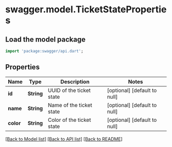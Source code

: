 # swagger.model.TicketStateProperties

## Load the model package
```dart
import 'package:swagger/api.dart';
```

## Properties
Name | Type | Description | Notes
------------ | ------------- | ------------- | -------------
**id** | **String** | UUID of the ticket state | [optional] [default to null]
**name** | **String** | Name of the ticket state | [optional] [default to null]
**color** | **String** | Color of the ticket state | [optional] [default to null]

[[Back to Model list]](../README.md#documentation-for-models) [[Back to API list]](../README.md#documentation-for-api-endpoints) [[Back to README]](../README.md)

